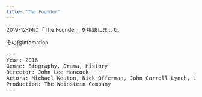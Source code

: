 ```yaml
---
title: "The Founder"
---
```

2019-12-14に「The Founder」を視聴しました。

その他Infomation
<pre>
---
Year: 2016
Genre: Biography, Drama, History
Director: John Lee Hancock
Actors: Michael Keaton, Nick Offerman, John Carroll Lynch, Linda Cardellini
Production: The Weinstein Company
---
</pre>
